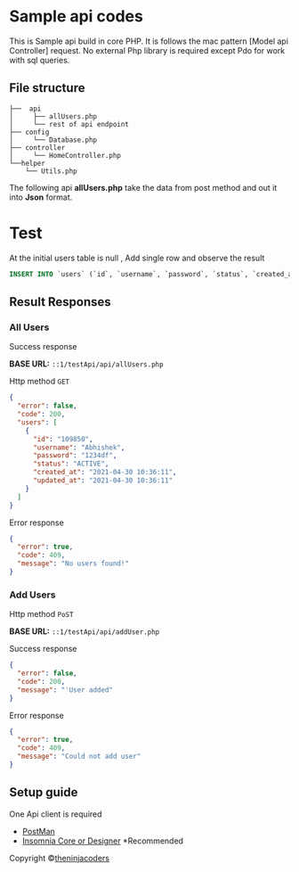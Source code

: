 # Sample api codes

This is Sample api build in core PHP. It is follows the mac pattern [Model api Controller] request. No external Php library is required except Pdo
for work with sql queries.

## File structure
``` 
├──  api
│     ├── allUsers.php     
│     └── rest of api endpoint
├── config
│     └── Database.php
├── controller
│     └── HomeController.php
└──helper
    └── Utils.php
```
The following api <b>allUsers.php</b> take the data from post method and out it into <strong>Json</strong> format.

# Test

At the initial users table is null , Add single row and observe the result

````SQL 
INSERT INTO `users` (`id`, `username`, `password`, `status`, `created_at`, `updated_at`) VALUES ('1', 'Abhishek', 'asdk', 'ACTIVE', current_timestamp(), current_timestamp());
````

## Result Responses



### All Users

Success response

<b>BASE URL:</b>  ```::1/testApi/api/allUsers.php```

Http method ``GET``

```json
{
  "error": false,
  "code": 200,
  "users": [
    {
      "id": "109850",
      "username": "Abhishek",
      "password": "1234df",
      "status": "ACTIVE",
      "created_at": "2021-04-30 10:36:11",
      "updated_at": "2021-04-30 10:36:11"
    }
  ]
}
```
Error response
```json
{
  "error": true,
  "code": 409,
  "message": "No users found!"
}
```

### Add Users

Http method ``PoST``

<b>BASE URL:</b>  ```::1/testApi/api/addUser.php```


Success response
```json
{
  "error": false,
  "code": 200,
  "message": "'User added"
}
```
Error response
```json
{
  "error": true,
  "code": 409,
  "message": "Could not add user"
}
```

## Setup guide

One Api client is required
- [PostMan](https://www.postman.com/) 
- [Insomnia Core or Designer](https://insomnia.rest/) *Recommended 


Copyright &copy;[theninjacoders](https://theninjacoder.com/)
